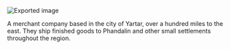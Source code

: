 ![Exported image](Exported%20image%2020240725171657-0.octet-stream)
     
A merchant company based in the city of Yartar, over a hundred miles to the east. They ship finished goods to Phandalin and other small settlements throughout the region.